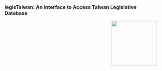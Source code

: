 ### legisTaiwan: An Interface to Access Taiwan Legislative Database



<p align="right">
  <img width="right" height="150" src="https://github.com/yl17124/legisTaiwan/blob/master/images/hexsticker_tw.png">
</p>

